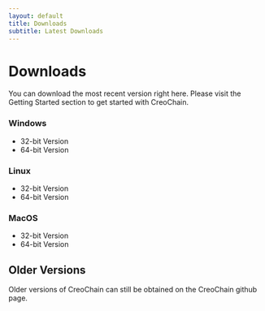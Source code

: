 ```yaml
---
layout: default
title: Downloads
subtitle: Latest Downloads
---
```

# Downloads

You can download the most recent version right here.
Please visit the Getting Started section to get started with CreoChain.

### Windows

* 32-bit Version
* 64-bit Version

### Linux

* 32-bit Version
* 64-bit Version

### MacOS

* 32-bit Version
* 64-bit Version

## Older Versions

Older versions of CreoChain can still be obtained on the CreoChain github page.

